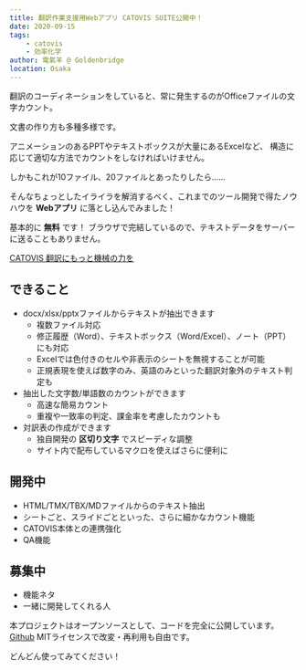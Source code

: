 ```yaml
---
title: 翻訳作業支援用Webアプリ CATOVIS SUITE公開中！
date: 2020-09-15
tags: 
    - catovis
    - 効率化学
author: 電氣羊 @ Goldenbridge
location: Osaka
---
```


翻訳のコーディネーションをしていると、常に発生するのがOfficeファイルの文字カウント。

文書の作り方も多種多様です。

アニメーションのあるPPTやテキストボックスが大量にあるExcelなど、
構造に応じて適切な方法でカウントをしなければいけません。

しかもこれが10ファイル、20ファイルとあったりしたら……

そんなちょっとしたイライラを解消するべく、これまでのツール開発で得たノウハウを **Webアプリ** に落とし込んでみました！

基本的に **無料** です！
ブラウザで完結しているので、テキストデータをサーバーに送ることもありません。

[CATOVIS 翻訳にもっと機械の力を](https://catovis.com)

## できること

- docx/xlsx/pptxファイルからテキストが抽出できます
  - 複数ファイル対応
  - 修正履歴（Word）、テキストボックス（Word/Excel）、ノート（PPT）にも対応
  - Excelでは色付きのセルや非表示のシートを無視することが可能
  - 正規表現を使えば数字のみ、英語のみといった翻訳対象外のテキスト判定も
- 抽出した文字数/単語数のカウントができます
  - 高速な簡易カウント
  - 重複や一致率の判定、課金率を考慮したカウントも
- 対訳表の作成ができます
  - 独自開発の **区切り文字** でスピーディな調整
  - サイト内で配布しているマクロを使えばさらに便利に

## 開発中

- HTML/TMX/TBX/MDファイルからのテキスト抽出
- シートごと、スライドごとといった、さらに細かなカウント機能
- CATOVIS本体との連携強化
- QA機能

## 募集中

- 機能ネタ
- 一緒に開発してくれる人

本プロジェクトはオープンソースとして、コードを完全に公開しています。
[Github](https://github.com/CPkobo/catovis-suite)
MITライセンスで改変・再利用も自由です。

どんどん使ってみてください！

<ad-link ad="js"></ad-link>
<ad-link-box ad="audible"></ad-link-box>

<link-to></link-to>